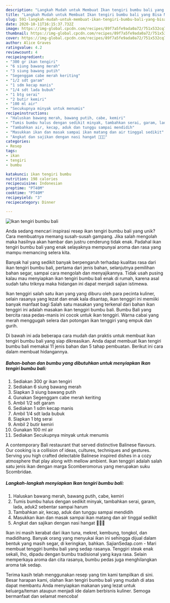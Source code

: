 ```yaml
---
description: "Langkah Mudah untuk Membuat Ikan tengiri bumbu bali yang Bisa Manjain Lidah"
title: "Langkah Mudah untuk Membuat Ikan tengiri bumbu bali yang Bisa Manjain Lidah"
slug: 591-langkah-mudah-untuk-membuat-ikan-tengiri-bumbu-bali-yang-bisa-manjain-lidah
date: 2020-10-11T16:15:37.732Z
image: https://img-global.cpcdn.com/recipes/89f7a5fe9ada0a72/751x532cq70/ikan-tengiri-bumbu-bali-foto-resep-utama.jpg
thumbnail: https://img-global.cpcdn.com/recipes/89f7a5fe9ada0a72/751x532cq70/ikan-tengiri-bumbu-bali-foto-resep-utama.jpg
cover: https://img-global.cpcdn.com/recipes/89f7a5fe9ada0a72/751x532cq70/ikan-tengiri-bumbu-bali-foto-resep-utama.jpg
author: Alice Graves
ratingvalue: 4.2
reviewcount: 4
recipeingredient:
- "300 gr ikan tengiri"
- "6 siung bawang merah"
- "3 siung bawang putih"
- "Segenggam cabe merah keriting"
- "1/2 sdt garam"
- "1 sdm kecap manis"
- "1/4 sdt lada bubuk"
- "1 btg serai"
- "2 butir kemiri"
- "100 ml air"
- "Secukupnya minyak untuk menumis"
recipeinstructions:
- "Haluskan bawang merah, bawang putih, cabe, kemiri"
- "Tumis bumbu halus dengan sedikit minyak, tambahkan serai, garam, lada, aduk2 sebentar sampai harum"
- "Tambahkan air, kecap, aduk dan tunggu sampai mendidih"
- "Masukkan ikan dan masak sampai ikan matang dan air tinggal sedikit"
- "Angkat dan sajikan dengan nasi hangat 👌🏻🤗"
categories:
- Resep
tags:
- ikan
- tengiri
- bumbu

katakunci: ikan tengiri bumbu 
nutrition: 198 calories
recipecuisine: Indonesian
preptime: "PT40M"
cooktime: "PT40M"
recipeyield: "3"
recipecategory: Dinner

---
```



![Ikan tengiri bumbu bali](https://img-global.cpcdn.com/recipes/89f7a5fe9ada0a72/751x532cq70/ikan-tengiri-bumbu-bali-foto-resep-utama.jpg)

Anda sedang mencari inspirasi resep ikan tengiri bumbu bali yang unik? Cara membuatnya memang susah-susah gampang. Jika salah mengolah maka hasilnya akan hambar dan justru cenderung tidak enak. Padahal ikan tengiri bumbu bali yang enak selayaknya mempunyai aroma dan rasa yang mampu memancing selera kita.

Banyak hal yang sedikit banyak berpengaruh terhadap kualitas rasa dari ikan tengiri bumbu bali, pertama dari jenis bahan, selanjutnya pemilihan bahan segar, sampai cara mengolah dan menyajikannya. Tidak usah pusing kalau mau menyiapkan ikan tengiri bumbu bali enak di rumah, karena asal sudah tahu triknya maka hidangan ini dapat menjadi sajian istimewa.

Ikan tenggiri salah satu ikan yang yang diburu oleh para pecinta kuliner, selain rasanya yang lezat dan enak kala disantap, ikan tenggiri ini memiiki banyak manfaat bagi Salah satu masakan yang terkenal dari bahan ikan tenggiri ini adalah masakan ikan tenggiri bumbu bali. Bumbu Bali yang bercita rasa pedas-manis ini cocok untuk ikan tenggiri. Warna cabai yang merah menggugah selera dan potongan ikan tenggiri yang empuk dan gurih.


Di bawah ini ada beberapa cara mudah dan praktis untuk membuat ikan tengiri bumbu bali yang siap dikreasikan. Anda dapat membuat Ikan tengiri bumbu bali memakai 11 jenis bahan dan 5 tahap pembuatan. Berikut ini cara dalam membuat hidangannya.

<!--inarticleads1-->

##### Bahan-bahan dan bumbu yang dibutuhkan untuk menyiapkan Ikan tengiri bumbu bali:

1. Sediakan 300 gr ikan tengiri
1. Sediakan 6 siung bawang merah
1. Siapkan 3 siung bawang putih
1. Gunakan Segenggam cabe merah keriting
1. Ambil 1/2 sdt garam
1. Sediakan 1 sdm kecap manis
1. Ambil 1/4 sdt lada bubuk
1. Siapkan 1 btg serai
1. Ambil 2 butir kemiri
1. Gunakan 100 ml air
1. Sediakan Secukupnya minyak untuk menumis


A contemporary Bali restaurant that served distinctive Balinese flavours. Our cooking is a collision of ideas, cultures, techniques and gestures. Serving you high crafted delectable Balinese inspired dishes in a cozy atmosphere that play along with mellow ambient. Ikan tenggiri adalah salah satu jenis ikan dengan marga Scomberomorus yang merupakan suku Scombridae. 

<!--inarticleads2-->

##### Langkah-langkah menyiapkan Ikan tengiri bumbu bali:

1. Haluskan bawang merah, bawang putih, cabe, kemiri
1. Tumis bumbu halus dengan sedikit minyak, tambahkan serai, garam, lada, aduk2 sebentar sampai harum
1. Tambahkan air, kecap, aduk dan tunggu sampai mendidih
1. Masukkan ikan dan masak sampai ikan matang dan air tinggal sedikit
1. Angkat dan sajikan dengan nasi hangat 👌🏻🤗


Ikan ini masih kerabat dari ikan tuna, mekrel, kembung, tongkol, dan madidihang. Banyak orang yang menyukai ikan ini sehingga dijual dalam bentuk yang masih segar, di keringkan, bahkan. SajianSedap.com - Mari membuat tenggiri bumbu bali yang sedap rasanya. Tenggiri steak enak sekali, lho, dipadu dengan bumbu tradisional yang kaya rasa. Selain memperkaya aroma dan cita rasanya, bumbu pedas juga menghilangkan aroma tak sedap. 

Terima kasih telah menggunakan resep yang tim kami tampilkan di sini. Besar harapan kami, olahan Ikan tengiri bumbu bali yang mudah di atas dapat membantu Anda menyiapkan makanan yang lezat untuk keluarga/teman ataupun menjadi ide dalam berbisnis kuliner. Semoga bermanfaat dan selamat mencoba!
